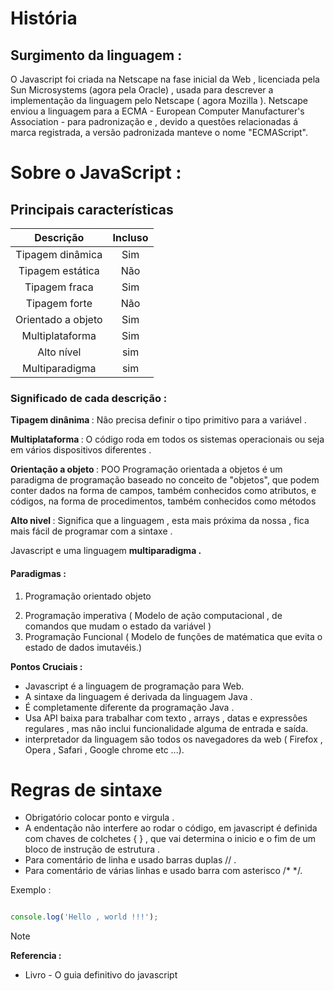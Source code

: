 
# História

## Surgimento da linguagem : 
<p> O Javascript foi criada na Netscape na fase inicial da Web , licenciada pela Sun Microsystems (agora pela Oracle) , usada para descrever a implementação da linguagem pelo Netscape ( agora Mozilla ). Netscape enviou a linguagem para a ECMA - European Computer Manufacturer's Association - para padronização e , devido a questôes   relacionadas á marca registrada, a versão padronizada manteve o nome "ECMAScript". </p>

# Sobre o JavaScript : 

## Principais características 

| Descrição | Incluso | 
|:--:|:--:|
|Tipagem dinâmica | Sim |
|Tipagem estática | Não | 
|Tipagem fraca | Sim |
|Tipagem forte | Não |
|Orientado a objeto | Sim |
|Multiplataforma | Sim |
|Alto nível | sim |
|Multiparadigma | sim |

### Significado de cada descrição : 

<strong> Tipagem dinânima </strong> : Não precisa definir o tipo primitivo para a variável . </p> 
<strong>Multiplataforma </strong> : O código roda em todos os sistemas operacionais ou seja em vários dispositivos diferentes . </p> 
<strong> Orientação a objeto </strong> : POO Programação orientada a objetos é um paradigma de programação baseado no conceito de "objetos", que podem conter dados na forma de campos, também conhecidos como atributos, e códigos, na forma de procedimentos, também conhecidos como métodos </p>
<strong> Alto nivel  </strong> : Significa que a linguagem , esta mais próxima da nossa , fica mais fácil de programar com a sintaxe .

<p>Javascript e uma linguagem <strong> multiparadigma . </strong></p>
</p>

#### Paradigmas :

1. Programação orientado objeto </p>
1. Programação imperativa ( Modelo de ação computacional , de comandos que mudam o estado da variável ) 
1.  Programação Funcional ( Modelo de funções de matématica que evita o estado de dados imutavéis.)

**Pontos Cruciais :**  

 * Javascript é a linguagem de programação para Web. 
  * A sintaxe da linguagem é derivada da linguagem Java . 
 * É completamente diferente da programação Java .
 *  Usa API baixa para trabalhar com texto , arrays , datas e expressôes regulares , mas não inclui funcionalidade alguma de entrada e saída. 
 * interpretador da linguagem são todos os navegadores da web ( Firefox , Opera , Safari , Google chrome etc ...). </p>


# Regras de sintaxe 

* Obrigatório colocar ponto e virgula .
* A endentação não interfere ao rodar o código, em javascript é definida com chaves de colchetes { } , que vai determina o inicio e o fim de um bloco de instrução de estrutura . 
* Para comentário de linha e usado barras duplas  // .
* Para comentário de várias linhas e usado barra com asterisco /* */. 


Exemplo :

```javascript

console.log('Hello , world !!!');

```

> [!NOTE]
> <strong>Referencia : </strong> 
> * Livro - O guia definitivo do javascript

